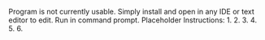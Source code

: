 Program is not currently usable. 
Simply install and open in any IDE or text editor to edit.
Run in command prompt.
Placeholder Instructions:
1.
2.
3.
4.
5.
6.
